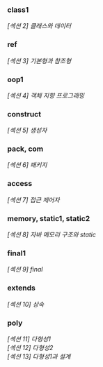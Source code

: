 ### class1
_[섹션 2] 클래스와 데이터_

### ref
_[섹션 3] 기본형과 참조형_

### oop1
_[섹션 4] 객체 지향 프로그래밍_

### construct
_[섹션 5] 생성자_

### pack, com
_[섹션 6] 패키지_

### access
_[섹션 7] 접근 제어자_

### memory, static1, static2
_[섹션 8] 자바 메모리 구조와 static_

### final1
_[섹션 9] final_

### extends
_[섹션 10] 상속_

### poly
_[섹션 11] 다형성1_</br>
_[섹션 12] 다형성2_</br>
_[섹션 13] 다형성1과 설계_</br>

